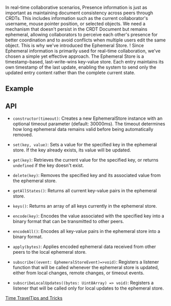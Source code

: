 In real-time collaborative scenarios, Presence information is just as important as maintaining document consistency across peers through CRDTs. This includes information such as the current collaborator's username, mouse pointer position, or selected objects. We need a mechanism that doesn't persist in the CRDT Document but remains ephemeral, allowing collaborators to perceive each other's presence for better coordination and to avoid conflicts when multiple users edit the same object. This is why we've introduced the Ephemeral Store.
!
Since Ephemeral information is primarily used for real-time collaboration, we've chosen a simple yet effective approach. The Ephemeral Store is a timestamp-based, last-write-wins key-value store. Each entry maintains its own timestamp of the last update, enabling the system to send only the updated entry content rather than the complete current state.


## Example



## API


-   `constructor(timeout)`: Creates a new EphemeralStore instance with an optional timeout parameter (default: 30000ms). The timeout determines how long ephemeral data remains valid before being automatically removed.
    
-   `set(key, value)`: Sets a value for the specified key in the ephemeral store. If the key already exists, its value will be updated.
    
-   `get(key)`: Retrieves the current value for the specified key, or returns `undefined` if the key doesn't exist.
    
-   `delete(key)`: Removes the specified key and its associated value from the ephemeral store.
    
-   `getAllStates()`: Returns all current key-value pairs in the ephemeral store.
    
-   `keys()`: Returns an array of all keys currently in the ephemeral store.
    
-   `encode(key)`: Encodes the value associated with the specified key into a binary format that can be transmitted to other peers.
    
-   `encodeAll()`: Encodes all key-value pairs in the ephemeral store into a binary format.
    
-   `apply(bytes)`: Applies encoded ephemeral data received from other peers to the local ephemeral store.
    
-   `subscribe((event: EphemeralStoreEvent)=>void)`: Registers a listener function that will be called whenever the ephemeral store is updated, either from local changes, remote changes, or timeout events.
    
-   `subscribeLocalUpdates((bytes: Uint8Array) => void)`: Registers a listener that will be called only for local updates to the ephemeral store.
    

[Time Travel](https://loro.dev/docs/tutorial/time_travel "Time Travel")[Tips and Tricks](https://loro.dev/docs/tutorial/tips "Tips and Tricks")